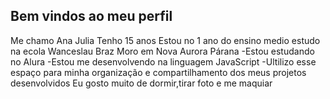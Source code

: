 ## Bem vindos ao meu perfil
 Me chamo Ana Julia
 Tenho 15 anos 
 Estou no 1 ano do ensino medio estudo na ecola Wanceslau Braz
 Moro em Nova Aurora Párana 
 -Estou estudando no Alura 
 -Estou me desenvolvendo na linguagem JavaScript
 -Ultilizo esse espaço para minha organização e compartilhamento dos meus projetos desenvolvidos
 Eu gosto muito de dormir,tirar foto e me maquiar 
 

